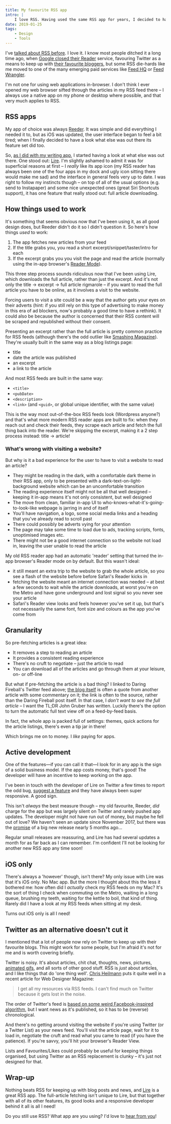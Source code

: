 ```yaml
---
title: My favourite RSS app
intro: |
    I love RSS. Having used the same RSS app for years, I decided to have a look what else was out there one stood out above the rest.
date: 2019-01-25
tags:
    - Design
    - Tools
---
```


I've [talked about RSS before](/blog/why-i-still-use-rss). I love it. I know most people ditched it a long time ago,  when [Google closed their Reader](https://googleblog.blogspot.com/2013/03/a-second-spring-of-cleaning.html) service, favouring Twitter as a means to keep up with [their favourite bloggers](https://twitter.com/daringfireball), but some RSS die-hards like me moved to one of the many emerging paid services like [Feed HQ](https://feedhq.org) or [Feed Wrangler](https://feedwrangler.net/welcome.html).

I'm not one for using web applications in-browser. I don't think I ever opened my web browser sifted through the articles in my RSS feed there – I always use a native app on my phone or desktop where possible, and that very much applies to RSS.


## RSS apps

My app of choice was always [Reeder](http://www.reederapp.com/ios/). It was simple and did everything I needed it to, but as iOS was updated, the user interface began to feel a bit tired; when I finally decided to have a look what else was out there its feature set did too.

So, [as I did with my writing app](/blog/in-search-of-the-best-writing-app), I started having a look at what else was out there. One stood out: [Lire](http://lireapp.com). I'm slightly ashamed to admit it was for superficial reasons at first – I *really* like its app icon (my RSS reader has always been one of the four apps in my dock and ugly icon sitting there would make me sad) and the interface in general feels very up to date. I was right to follow my instincts though – on top of all of the usual options (e.g. send to Instapaper) and some nice unexpected ones (great Siri Shortcuts support), it has one feature that  really stood out: full article downloading.


## How things used to work

It's something that seems obvious now that I've been using it, as all good design does, but Reeder didn't do it so I didn't question it. So here's how things *used* to work:

1. The app fetches new articles from your feed
2. If the title grabs you, you read a short excerpt/snippet/taster/intro for each
3. If the excerpt grabs you you visit the page and read the article (normally using the in-app browser's [Reader Mode](https://www.macworld.com/article/3206708/websites/how-to-use-reader-mode-in-safari-11.html)).

This three step process sounds ridiculous now that I've been using Lire, which downloads the full article, rather than just the excerpt. And it's not only the title → excerpt → full article rigmarole – if you want to read the full article you have to be online, as it involves a visit to the website.

Forcing users to visit a site could be a way that the author gets your eyes on their adverts (hint: if you still rely on this type of advertising to make money in this era of ad blockers, now's probably a good time to have a rethink). It could also be because the author is concerned that their RSS content will be scraped and republished without their consent.

Presenting an excerpt rather than the full article is pretty common practice for RSS feeds (although there's the odd outlier like [Smashing Magazine](https://www.smashingmagazine.com/feed/)). They're usually built in the same way as a blog listings page:

- title
- date the article was published
- an excerpt
- a link to the article

And most RSS feeds are built in the same way:

- `<title>`
- `<pubDate>`
- `<description>`
- `<link>` (and `<guid>`, or global unique identifier, with the same value)

This is the way most out-of-the-box RSS feeds look (Wordpress anyone?) and that's what more modern RSS reader apps are built to fix: when they reach out and check their feeds, they scrape each article and fetch the full thing back into the reader. We're skipping the excerpt, making it a 2 step process instead: title → article!


### What's wrong with visiting a website?

But why is it a bad experience for the user to have to visit a website to read an article?

- They might be reading in the dark, with a comfortable dark theme in their RSS app, only to be presented with a dark-text-on-light-background website which can be an uncomfortable transition
- The reading experience itself might not be all that well designed – keeping it in-app means it's not only consistent, but well designed
- The move from clean, familiar in-app UI to who-knows-what-it's-going-to-look-like webpage is jarring in and of itself
- You'll have navigation, a logo, some social media links and a heading that you've already read to scroll past
- There could possibly be adverts vying for your attention
- The page may take some time to load due to ads, tracking scripts, fonts, unoptimised images etc.
- There might not be a good internet connection so the website not load in, leaving the user unable to read the article

My old RSS reader app had an automatic 'reader' setting that turned the in-app browser's Reader mode on by default. But this wasn't ideal:

- it still meant an extra trip to the website to grab the whole article, so you see a flash of the website before before Safari's Reader kicks in
- fetching the website meant an internet connection was needed – at best a few seconds to wait while the article downloads, at worst you're on the Metro and have gone underground and lost signal so you never see your article
- Safari's Reader view looks and feels however you've set it up, but that's not necessarily the same font, font size and colours as the app you've come from


## Granularity

So pre-fetching articles is a great idea:

- It removes a step to reading an article
- It provides a consistent reading experience
- There's no cruft to negotiate – just the article to read
- You can download all of the articles and go through them at your leisure, on- or off-line

But what if pre-fetching the article is a bad thing? I linked to Daring Fireball's Twitter feed above; [the blog itself](http://daringfireball.net) is often a quote from another article with some commentary on it; the link is often to the source, rather than the Daring Fireball post itself. In that case, I *don't want to see the full article* – I want the TL;DR John Gruber has written. Luckily there's the option to turn the automatic full text view off on a feed-by-feed basis.

In fact, the whole app is packed full of settings: themes, quick actions for the article listings, there's even a tip jar in there!

Which brings me on to money. I _like_ paying for apps.


## Active development

One of the features—if you can call it that—I look for in any app is the sign of a solid business model. If the app costs money, that's good! The developer will have an incentive to keep working on the app.

I've been in touch with the developer of Lire on Twitter a few times to report the odd bug, [suggest a feature](https://twitter.com/tempertemper/status/1067770395443507201) and they have always been super responsive. A good sign.

This isn't *always* the best measure though – my old favourite, Reeder, *did* charge for the app but was largely silent on Twitter and rarely pushed app updates. The developer might not have run out of money, but maybe he fell out of love? We haven't seen an update since November 2017, but there was the [promise](https://twitter.com/reederapp/status/1034821640864129026) of a big new release nearly 5 months ago…

Regular small releases are reassuring, and Lire has had several updates a month for as far back as I can remember. I'm confident I'll not be looking for another new RSS app any time soon!


## iOS only

There's always a 'however' though, isn't there? My only issue with Lire was that it's iOS only. No Mac app. But the more I thought about this the less it bothered me: how often did I *actually* check my RSS feeds on my Mac? It's the sort of thing I check when commuting on the Metro, waiting in a long queue, brushing my teeth, waiting for the kettle to boil, that kind of thing. Rarely did I have a look at my RSS feeds when sitting at my desk.

Turns out iOS only is all I need!


## Twitter as an alternative doesn't cut it

I mentioned that a lot of people now rely on Twitter to keep up with their favourite blogs. This might work for some people, but I'm afraid it's not for me and is worth covering briefly.

Twitter is noisy. It's about articles, chit chat, thoughts, news, pictures, [animated gifs](https://media.giphy.com/media/fm4WhPMzu9hRK/giphy.gif), and all sorts of other good stuff. RSS is *just* about articles, and I like things that do 'one thing well'. [Chris Heilmann](https://twitter.com/codepo8) puts it quite well in a recent article for Web Designer Magazine:

> I get all my resources via RSS feeds. I can't find much on Twitter because it gets lost in the noise.

The order of Twitter's feed is [based on some weird Facebook-inspired algorithm](https://www.wired.co.uk/article/twitter-non-chronological-timeline-how-to-opt-out), but I want news as it's published, so it has to be (reverse) chronological.

And there's no getting around visiting the website if you're using Twitter (or a Twitter List) as your news feed. You'll visit the article page, wait for it to load in, negotiate the cruft and read what you came to read (if you have the patience). If you're savvy, you'll hit your browser's Reader View.

Lists and Favourites/Likes could probably be useful for keeping things organised, but using Twitter as an RSS replacement is clunky – it's just not designed for that.


## Wrap-up

Nothing beats RSS for keeping up with blog posts and news, and [Lire](http://lireapp.com) is a great RSS app. The full-article fetching isn't unique to Lire, but that together with all of its other features, its good looks and a responsive developer behind it all is all I need!

Do you still use RSS? What app are you using? I'd love to [hear from you](https://twitter.com/tempertemper)!
